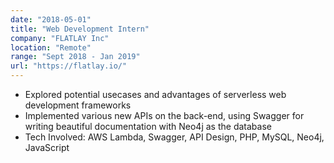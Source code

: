```yaml
---
date: "2018-05-01"
title: "Web Development Intern"
company: "FLATLAY Inc"
location: "Remote"
range: "Sept 2018 - Jan 2019"
url: "https://flatlay.io/"
---
```


- Explored potential usecases and advantages of serverless web development frameworks
- Implemented various new APIs on the back-end, using Swagger for writing beautiful documentation with Neo4j as the database
- Tech Involved: AWS Lambda, Swagger, API Design, PHP, MySQL, Neo4j, JavaScript
